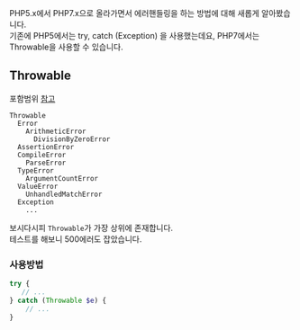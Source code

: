 PHP5.x에서 PHP7.x으로 올라가면서 에러핸들링을 하는 방법에 대해 새롭게 알아봤습니다.  
기존에 PHP5에서는 try, catch (Exception) 을 사용했는데요, PHP7에서는 Throwable을 사용할 수 있습니다.

## Throwable

포함범위 [참고](https://www.php.net/manual/en/language.errors.php7.php#language.errors.php7.hierarchy)  

```
Throwable
  Error
    ArithmeticError
      DivisionByZeroError
  AssertionError
  CompileError
    ParseError
  TypeError
    ArgumentCountError
  ValueError
    UnhandledMatchError
  Exception
    ...
```

보시다시피 `Throwable`가 가장 상위에 존재합니다.  
테스트를 해보니 500에러도 잡았습니다.  

### 사용방법 

```php
try {
   // ...
} catch (Throwable $e) {
    // ...
}
```

